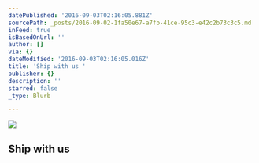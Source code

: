 ```yaml
---
datePublished: '2016-09-03T02:16:05.881Z'
sourcePath: _posts/2016-09-02-1fa50e67-a7fb-41ce-95c3-e42c2b73c3c5.md
inFeed: true
isBasedOnUrl: ''
author: []
via: {}
dateModified: '2016-09-03T02:16:05.016Z'
title: 'Ship with us '
publisher: {}
description: ''
starred: false
_type: Blurb

---
```

![](https://the-grid-user-content.s3-us-west-2.amazonaws.com/7cfd77b3-d886-41c5-b117-d35ec9fb84f5.jpg)

## Ship with us